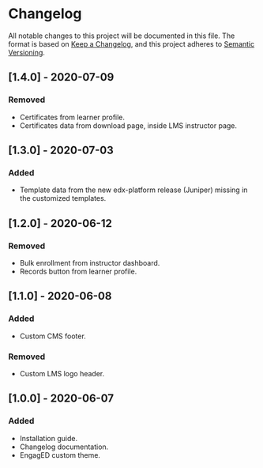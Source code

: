 # Changelog
All notable changes to this project will be documented in this file.
The format is based on [Keep a Changelog](https://keepachangelog.com/en/1.0.0/), and this project adheres to [Semantic Versioning](https://semver.org/spec/v2.0.0.html).

## [1.4.0] - 2020-07-09
### Removed
- Certificates from learner profile.
- Certificates data from download page, inside LMS instructor page.

## [1.3.0] - 2020-07-03
### Added
- Template data from the new edx-platform release (Juniper) missing in the customized templates.

## [1.2.0] - 2020-06-12
### Removed
- Bulk enrollment from instructor dashboard.
- Records button from learner profile.

## [1.1.0] - 2020-06-08
### Added
- Custom CMS footer.

### Removed
- Custom LMS logo header.

## [1.0.0] - 2020-06-07
### Added
- Installation guide.
- Changelog documentation.
- EngagED custom theme.